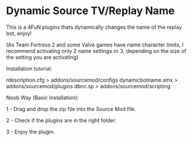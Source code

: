 # Dynamic Source TV/Replay Name
This is a 4FuN plugins thats dynamically changes the name of the replay bot, enjoy!

(As Team Fortress 2 and some Valve games have name character limits, I recommend activating only 2 name settings or 3, depending on the size of the setting you are activating)


Installation tutorial:

rdescription.cfg > addons/sourcemod/configs
dynamicbotname.smx > addons/sourcemod/plugins
dbnc.sp > addons/sourcemod/scripting

Noob Way (Basic Installation):

1 - Drag and drop the zip file into the Source Mod file.

2 - Check if the plugins are in the right folder.

3 - Enjoy the plugin.
